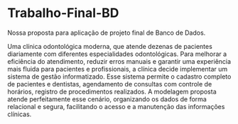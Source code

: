 # Trabalho-Final-BD

Nossa proposta para aplicação de projeto final de Banco de Dados.

Uma clínica odontológica moderna, que atende dezenas de pacientes diariamente com diferentes especialidades odontológicas. Para melhorar a eficiência do atendimento, reduzir erros manuais e garantir uma experiência mais fluida para pacientes e profissionais, a clínica decide implementar um sistema de gestão informatizado. Esse sistema permite o cadastro completo de pacientes e dentistas, agendamento de consultas com controle de horários, registro de procedimentos realizados. A modelagem proposta atende perfeitamente esse cenário, organizando os dados de forma relacional e segura, facilitando o acesso e a manutenção das informações clínicas.

